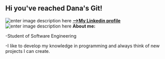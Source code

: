 ## Hi you've reached Dana's Git!
![enter image description here](C:%5CUsers%5CDana%20Betesh%5CDesktop%5Cnew.jpg)
[**-->My Linkedin profile**](https://www.linkedin.com/in/dana-betesh-01b165218/)
![enter image description here](https://tekkieuni.com/wp-content/uploads/2020/04/coding-vocabulary-cover.jpg)
**About me:**

 -Student of Software Engineering
 
 -I like to develop my knowledge in programming and always think of new projects I can create.


